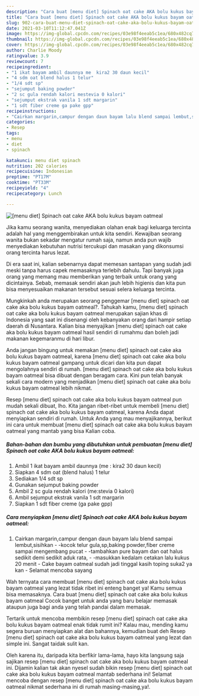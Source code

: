 ```yaml
---
description: "Cara buat [menu diet] Spinach oat cake AKA bolu kukus bayam oatmeal yang lezat Untuk Jualan"
title: "Cara buat [menu diet] Spinach oat cake AKA bolu kukus bayam oatmeal yang lezat Untuk Jualan"
slug: 902-cara-buat-menu-diet-spinach-oat-cake-aka-bolu-kukus-bayam-oatmeal-yang-lezat-untuk-jualan
date: 2021-03-10T11:12:47.041Z
image: https://img-global.cpcdn.com/recipes/03e98f4eeab5c1ea/680x482cq70/menu-diet-spinach-oat-cake-aka-bolu-kukus-bayam-oatmeal-foto-resep-utama.jpg
thumbnail: https://img-global.cpcdn.com/recipes/03e98f4eeab5c1ea/680x482cq70/menu-diet-spinach-oat-cake-aka-bolu-kukus-bayam-oatmeal-foto-resep-utama.jpg
cover: https://img-global.cpcdn.com/recipes/03e98f4eeab5c1ea/680x482cq70/menu-diet-spinach-oat-cake-aka-bolu-kukus-bayam-oatmeal-foto-resep-utama.jpg
author: Charlie Moody
ratingvalue: 3.9
reviewcount: 7
recipeingredient:
- "1 ikat bayam ambil daunnya me  kira2 30 daun kecil"
- "4 sdm oat blend halus 1 telur"
- "1/4 sdt sp"
- "sejumput baking powder"
- "2 sc gula rendah kalori mestevia 0 kalori"
- "sejumput ekstrak vanila 1 sdt margarin"
- "1 sdt fiber creme ga pake gpp"
recipeinstructions:
- "Cairkan margarin,campur dengan daun bayam lalu blend sampai lembut,sisihkan -kocok telur gula,sp,baking powder,fiber creme sampai mengembang pucat -tambahkan pure bayam dan oat halus sedikit demi sedikit aduk rata, -masukkan kedalam cetakan lalu kukus 20 menit Cake bayam oatmeal sudah jadi tinggal kasih toping suka2 ya kan Selamat mencoba sayang"
categories:
- Resep
tags:
- menu
- diet
- spinach

katakunci: menu diet spinach 
nutrition: 202 calories
recipecuisine: Indonesian
preptime: "PT17M"
cooktime: "PT33M"
recipeyield: "4"
recipecategory: Lunch

---
```



![[menu diet] Spinach oat cake AKA bolu kukus bayam oatmeal](https://img-global.cpcdn.com/recipes/03e98f4eeab5c1ea/680x482cq70/menu-diet-spinach-oat-cake-aka-bolu-kukus-bayam-oatmeal-foto-resep-utama.jpg)

Jika kamu seorang wanita, menyediakan olahan enak bagi keluarga tercinta adalah hal yang menggembirakan untuk kita sendiri. Kewajiban seorang  wanita bukan sekadar mengatur rumah saja, namun anda pun wajib menyediakan kebutuhan nutrisi tercukupi dan masakan yang dikonsumsi orang tercinta harus lezat.

Di era  saat ini, kalian sebenarnya dapat memesan santapan yang sudah jadi meski tanpa harus capek memasaknya terlebih dahulu. Tapi banyak juga orang yang memang mau memberikan yang terbaik untuk orang yang dicintainya. Sebab, memasak sendiri akan jauh lebih higienis dan kita pun bisa menyesuaikan makanan tersebut sesuai selera keluarga tercinta. 



Mungkinkah anda merupakan seorang penggemar [menu diet] spinach oat cake aka bolu kukus bayam oatmeal?. Tahukah kamu, [menu diet] spinach oat cake aka bolu kukus bayam oatmeal merupakan sajian khas di Indonesia yang saat ini disenangi oleh kebanyakan orang dari hampir setiap daerah di Nusantara. Kalian bisa menyajikan [menu diet] spinach oat cake aka bolu kukus bayam oatmeal hasil sendiri di rumahmu dan boleh jadi makanan kegemaranmu di hari libur.

Anda jangan bingung untuk memakan [menu diet] spinach oat cake aka bolu kukus bayam oatmeal, karena [menu diet] spinach oat cake aka bolu kukus bayam oatmeal gampang untuk dicari dan kita pun dapat mengolahnya sendiri di rumah. [menu diet] spinach oat cake aka bolu kukus bayam oatmeal bisa dibuat dengan beragam cara. Kini pun telah banyak sekali cara modern yang menjadikan [menu diet] spinach oat cake aka bolu kukus bayam oatmeal lebih nikmat.

Resep [menu diet] spinach oat cake aka bolu kukus bayam oatmeal pun mudah sekali dibuat, lho. Kita jangan ribet-ribet untuk membeli [menu diet] spinach oat cake aka bolu kukus bayam oatmeal, karena Anda dapat menyiapkan sendiri di rumah. Untuk Anda yang mau menyajikannya, berikut ini cara untuk membuat [menu diet] spinach oat cake aka bolu kukus bayam oatmeal yang mantab yang bisa Kalian coba.

<!--inarticleads1-->

##### Bahan-bahan dan bumbu yang dibutuhkan untuk pembuatan [menu diet] Spinach oat cake AKA bolu kukus bayam oatmeal:

1. Ambil 1 ikat bayam ambil daunnya (me : kira2 30 daun kecil)
1. Siapkan 4 sdm oat (blend halus) 1 telur
1. Sediakan 1/4 sdt sp
1. Gunakan sejumput baking powder
1. Ambil 2 sc gula rendah kalori (me:stevia 0 kalori)
1. Ambil sejumput ekstrak vanila 1 sdt margarin
1. Siapkan 1 sdt fiber creme (ga pake gpp)




<!--inarticleads2-->

##### Cara menyiapkan [menu diet] Spinach oat cake AKA bolu kukus bayam oatmeal:

1. Cairkan margarin,campur dengan daun bayam lalu blend sampai lembut,sisihkan - -kocok telur gula,sp,baking powder,fiber creme sampai mengembang pucat - -tambahkan pure bayam dan oat halus sedikit demi sedikit aduk rata, - -masukkan kedalam cetakan lalu kukus 20 menit - Cake bayam oatmeal sudah jadi tinggal kasih toping suka2 ya kan - Selamat mencoba sayang




Wah ternyata cara membuat [menu diet] spinach oat cake aka bolu kukus bayam oatmeal yang lezat tidak ribet ini enteng banget ya! Kamu semua bisa memasaknya. Cara buat [menu diet] spinach oat cake aka bolu kukus bayam oatmeal Cocok banget untuk anda yang baru belajar memasak ataupun juga bagi anda yang telah pandai dalam memasak.

Tertarik untuk mencoba membikin resep [menu diet] spinach oat cake aka bolu kukus bayam oatmeal enak tidak rumit ini? Kalau mau, mending kamu segera buruan menyiapkan alat dan bahannya, kemudian buat deh Resep [menu diet] spinach oat cake aka bolu kukus bayam oatmeal yang lezat dan simple ini. Sangat taidak sulit kan. 

Oleh karena itu, daripada kita berfikir lama-lama, hayo kita langsung saja sajikan resep [menu diet] spinach oat cake aka bolu kukus bayam oatmeal ini. Dijamin kalian tak akan nyesel sudah bikin resep [menu diet] spinach oat cake aka bolu kukus bayam oatmeal mantab sederhana ini! Selamat mencoba dengan resep [menu diet] spinach oat cake aka bolu kukus bayam oatmeal nikmat sederhana ini di rumah masing-masing,ya!.

